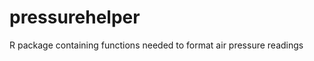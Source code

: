 pressurehelper
===============

R package containing functions needed to format air pressure readings
